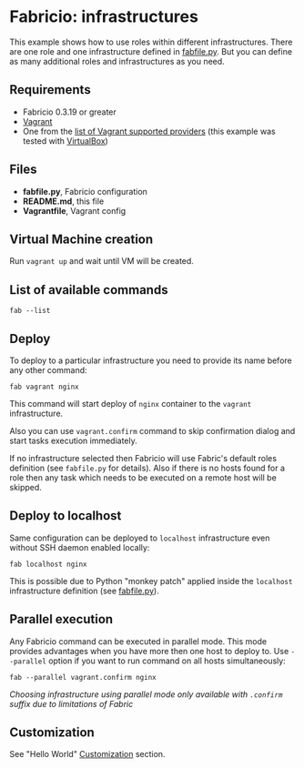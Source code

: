 # Fabricio: infrastructures

This example shows how to use roles within different infrastructures. There are one role and one infrastructure defined in [fabfile.py](fabfile.py). But you can define as many additional roles and infrastructures as you need.

## Requirements
* Fabricio 0.3.19 or greater
* [Vagrant](https://www.vagrantup.com)
* One from the [list of Vagrant supported providers](https://www.vagrantup.com/docs/providers/) (this example was tested with [VirtualBox](https://www.virtualbox.org/))

## Files
* __fabfile.py__, Fabricio configuration
* __README.md__, this file
* __Vagrantfile__, Vagrant config

## Virtual Machine creation

Run `vagrant up` and wait until VM will be created.

## List of available commands

    fab --list

## Deploy

To deploy to a particular infrastructure you need to provide its name before any other command:

    fab vagrant nginx
    
This command will start deploy of `nginx` container to the `vagrant` infrastructure.

Also you can use `vagrant.confirm` command to skip confirmation dialog and start tasks execution immediately.

If no infrastructure selected then Fabricio will use Fabric's default roles definition (see `fabfile.py` for details). Also if there is no hosts found for a role then any task which needs to be executed on a remote host will be skipped.

## Deploy to localhost

Same configuration can be deployed to `localhost` infrastructure even without SSH daemon enabled locally:

    fab localhost nginx
    
This is possible due to Python "monkey patch" applied inside the `localhost` infrastructure definition (see [fabfile.py](fabfile.py#L28)).

## Parallel execution

Any Fabricio command can be executed in parallel mode. This mode provides advantages when you have more then one host to deploy to. Use `--parallel` option if you want to run command on all hosts simultaneously:

    fab --parallel vagrant.confirm nginx
    
*Choosing infrastructure using parallel mode only available with `.confirm` suffix due to limitations of Fabric*

## Customization

See "Hello World" [Customization](../hello_world/#customization) section.
